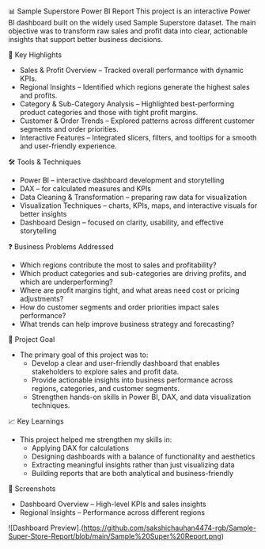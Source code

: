 📊 Sample Superstore Power BI Report
This project is an interactive Power BI dashboard built on the widely used Sample Superstore dataset. The main objective was to transform raw sales and profit data into clear, actionable insights that support better business decisions.

🔑 Key Highlights
- Sales & Profit Overview – Tracked overall performance with dynamic KPIs.
- Regional Insights – Identified which regions generate the highest sales and profits.
- Category & Sub-Category Analysis – Highlighted best-performing product categories and those with tight profit margins.
- Customer & Order Trends – Explored patterns across different customer segments and order priorities.
- Interactive Features – Integrated slicers, filters, and tooltips for a smooth and user-friendly experience.

🛠️ Tools & Techniques
- Power BI – interactive dashboard development and storytelling
- DAX – for calculated measures and KPIs
- Data Cleaning & Transformation – preparing raw data for visualization
- Visualization Techniques – charts, KPIs, maps, and interactive visuals for better insights
- Dashboard Design – focused on clarity, usability, and effective storytelling

❓ Business Problems Addressed
- Which regions contribute the most to sales and profitability?
- Which product categories and sub-categories are driving profits, and which are underperforming?
- Where are profit margins tight, and what areas need cost or pricing adjustments?
- How do customer segments and order priorities impact sales performance?
- What trends can help improve business strategy and forecasting?

🎯 Project Goal
- The primary goal of this project was to:
   - Develop a clear and user-friendly dashboard that enables stakeholders to explore sales and profit data.
   - Provide actionable insights into business performance across regions, categories, and customer segments.
   - Strengthen hands-on skills in Power BI, DAX, and data visualization techniques.

📈 Key Learnings
- This project helped me strengthen my skills in:
   - Applying DAX for calculations
   - Designing dashboards with a balance of functionality and aesthetics
   - Extracting meaningful insights rather than just visualizing data
   - Building reports that are both analytical and business-friendly
     
📸 Screenshots
- Dashboard Overview – High-level KPIs and sales insights
- Regional Insights – Performance across different regions

![Dashboard Preview].(https://github.com/sakshichauhan4474-rgb/Sample-Super-Store-Report/blob/main/Sample%20Super%20Report.png)
